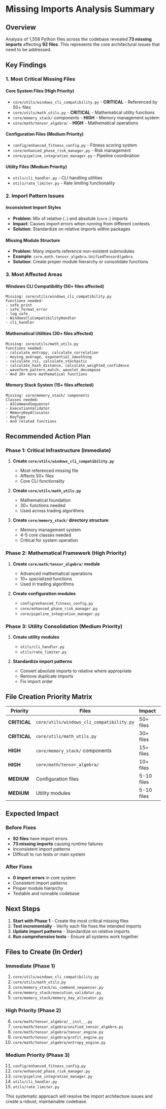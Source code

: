 # Missing Imports Analysis Summary

## Overview
Analysis of 1,558 Python files across the codebase revealed **73 missing imports** affecting **92 files**. This represents the core architectural issues that need to be addressed.

## Key Findings

### 1. Most Critical Missing Files

#### Core System Files (High Priority)
- `core/utils/windows_cli_compatibility.py` - **CRITICAL** - Referenced by 50+ files
- `core/utils/math_utils.py` - **CRITICAL** - Mathematical utility functions
- `core/memory_stack/` components - **HIGH** - Memory management system
- `core/math/tensor_algebra/` - **HIGH** - Mathematical operations

#### Configuration Files (Medium Priority)
- `config/enhanced_fitness_config.py` - Fitness scoring system
- `core/enhanced_phase_risk_manager.py` - Risk management
- `core/pipeline_integration_manager.py` - Pipeline coordination

#### Utility Files (Medium Priority)
- `utils/cli_handler.py` - CLI handling utilities
- `utils/rate_limiter.py` - Rate limiting functionality

### 2. Import Pattern Issues

#### Inconsistent Import Styles
- **Problem**: Mix of relative (`.`) and absolute (`core.`) imports
- **Impact**: Causes import errors when running from different contexts
- **Solution**: Standardize on relative imports within packages

#### Missing Module Structure
- **Problem**: Many imports reference non-existent submodules
- **Example**: `core.math.tensor_algebra.UnifiedTensorAlgebra`
- **Solution**: Create proper module hierarchy or consolidate functions

### 3. Most Affected Areas

#### Windows CLI Compatibility (50+ files affected)
```
Missing: core/utils/windows_cli_compatibility.py
Functions needed:
- safe_print
- safe_format_error  
- log_safe
- WindowsCliCompatibilityHandler
- cli_handler
```

#### Mathematical Utilities (30+ files affected)
```
Missing: core/utils/math_utils.py
Functions needed:
- calculate_entropy, calculate_correlation
- moving_average, exponential_smoothing
- calculate_rsi, calculate_stochastic
- calculate_hash_distance, calculate_weighted_confidence
- waveform_pattern_match, wavelet_decompose
- And 20+ more mathematical functions
```

#### Memory Stack System (15+ files affected)
```
Missing: core/memory_stack/ components
Classes needed:
- AICommandSequencer
- ExecutionValidator  
- MemoryKeyAllocator
- KeyType
- And related functions
```

## Recommended Action Plan

### Phase 1: Critical Infrastructure (Immediate)
1. **Create `core/utils/windows_cli_compatibility.py`**
   - Most referenced missing file
   - Affects 50+ files
   - Core CLI functionality

2. **Create `core/utils/math_utils.py`**
   - Mathematical foundation
   - 30+ functions needed
   - Used across trading algorithms

3. **Create `core/memory_stack/` directory structure**
   - Memory management system
   - 4-5 core classes needed
   - Critical for system operation

### Phase 2: Mathematical Framework (High Priority)
1. **Create `core/math/tensor_algebra/` module**
   - Advanced mathematical operations
   - 10+ specialized functions
   - Used in trading algorithms

2. **Create configuration modules**
   - `config/enhanced_fitness_config.py`
   - `core/enhanced_phase_risk_manager.py`
   - `core/pipeline_integration_manager.py`

### Phase 3: Utility Consolidation (Medium Priority)
1. **Create utility modules**
   - `utils/cli_handler.py`
   - `utils/rate_limiter.py`

2. **Standardize import patterns**
   - Convert absolute imports to relative where appropriate
   - Remove duplicate imports
   - Fix import order

## File Creation Priority Matrix

| Priority | Files | Impact | Effort |
|----------|-------|--------|--------|
| **CRITICAL** | `core/utils/windows_cli_compatibility.py` | 50+ files | Low |
| **CRITICAL** | `core/utils/math_utils.py` | 30+ files | Medium |
| **HIGH** | `core/memory_stack/` components | 15+ files | Medium |
| **HIGH** | `core/math/tensor_algebra/` | 10+ files | High |
| **MEDIUM** | Configuration files | 5-10 files | Low |
| **MEDIUM** | Utility modules | 5-10 files | Low |

## Expected Impact

### Before Fixes
- **92 files** have import errors
- **73 missing imports** causing runtime failures
- Inconsistent import patterns
- Difficult to run tests or main system

### After Fixes
- **0 import errors** in core system
- Consistent import patterns
- Proper module hierarchy
- Testable and runnable codebase

## Next Steps

1. **Start with Phase 1** - Create the most critical missing files
2. **Test incrementally** - Verify each file fixes the intended imports
3. **Update import patterns** - Standardize on relative imports
4. **Run comprehensive tests** - Ensure all systems work together

## Files to Create (In Order)

### Immediate (Phase 1)
1. `core/utils/windows_cli_compatibility.py`
2. `core/utils/math_utils.py`
3. `core/memory_stack/ai_command_sequencer.py`
4. `core/memory_stack/execution_validator.py`
5. `core/memory_stack/memory_key_allocator.py`

### High Priority (Phase 2)
6. `core/math/tensor_algebra/__init__.py`
7. `core/math/tensor_algebra/unified_tensor_algebra.py`
8. `core/math/tensor_algebra/tensor_engine.py`
9. `core/math/tensor_algebra/profit_engine.py`
10. `core/math/tensor_algebra/entropy_engine.py`

### Medium Priority (Phase 3)
11. `config/enhanced_fitness_config.py`
12. `core/enhanced_phase_risk_manager.py`
13. `core/pipeline_integration_manager.py`
14. `utils/cli_handler.py`
15. `utils/rate_limiter.py`

This systematic approach will resolve the import architecture issues and create a robust, maintainable codebase. 